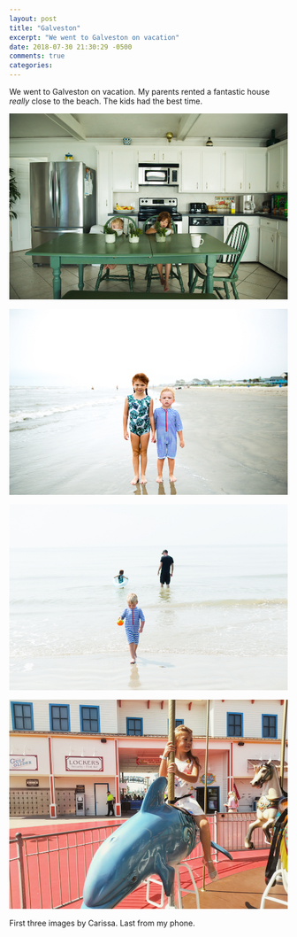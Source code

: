```yaml
---
layout: post
title: "Galveston"
excerpt: "We went to Galveston on vacation"
date: 2018-07-30 21:30:29 -0500
comments: true
categories: 
---
```


We went to Galveston on vacation. My parents rented a fantastic house _really_ close to the beach. The kids had the best time.

![](/assets/2018/07/DSC_2900.jpg)

![](/assets/2018/07/DSC_2997.jpg)

![](/assets/2018/07/DSC_3043.jpg)

![](/assets/2018/07/carousel.jpg)

First three images by Carissa. Last from my phone.
